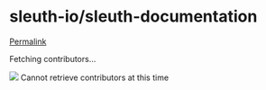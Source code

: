 # sleuth-io/sleuth-documentation

[Permalink](https://github.com/sleuth-io/sleuth-documentation/blob/d626836348ac107375c129eacb04fc00973f8948/.gitignore)

 Fetching contributors…

![](https://github.githubassets.com/images/spinners/octocat-spinner-32-EAF2F5.gif) Cannot retrieve contributors at this time

